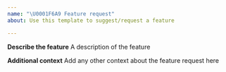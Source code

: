 ```yaml
---
name: "\U0001F6A9 Feature request"
about: Use this template to suggest/request a feature

---
```


**Describe the feature**
A description of the feature

**Additional context**
Add any other context about the feature request here
